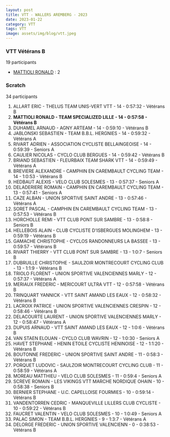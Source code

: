 ```yaml
---
layout: post
title: VTT - WALLERS AREMBERG - 2023
date: 2023-01-22
category: VTT
tags: VTT
image: assets/img/blog/vtt.jpeg
---
```


### VTT Vétérans B
19 participants
- [MATTIOLI RONALD](https://teamspecializedlille.github.io/works/mattiolironald) : 2

### Scratch
34 participants
1. ALLART ERIC - THELUS TEAM UNIS-VERT VTT - 14 - 0:57:32 - Vétérans B
2. **MATTIOLI RONALD - TEAM SPECIALIZED LILLE - 14 - 0:57:58 - Vétérans B**
3. DUHAMEL ARNAUD - AGNY ARTEAM - 14 - 0:59:10 - Vétérans B
4. JABLONSKI SEBASTIEN - TEAM B.B.L. HERGNIES - 14 - 0:59:32 - Vétérans A
5. RIVART ADRIEN - ASSOCIATION CYCLISTE BELLAINGEOISE - 14 - 0:59:39 - Seniors A
6. CAULIER NICOLAS - CYCLO CLUB BERGUES - 14 - 0:59:42 - Vétérans B
7. BRIAND SEBASTIEN - FLEURBAIX TEAM SHARK VTT - 14 - 0:59:49 - Vétérans A
8. BREVIERE ALEXANDRE - CAMPHIN EN CAREMBAULT CYCLING TEAM - 14 - 1:0:53 - Vétérans B
9. HEDBAUT ALEXIS - VELO CLUB SOLESMES - 13 - 0:57:37 - Seniors A
10. DELADERIERE ROMAIN - CAMPHIN EN CAREMBAULT CYCLING TEAM - 13 - 0:57:41 - Seniors A
11. CAZE ALBAN - UNION SPORTIVE SAINT ANDRE - 13 - 0:57:46 - Vétérans A
12. SORET PASCAL - CAMPHIN EN CAREMBAULT CYCLING TEAM - 13 - 0:57:53 - Vétérans B
13. HORCHOLLE REMI - VTT  CLUB PONT SUR SAMBRE - 13 - 0:58:8 - Seniors B
14. HELLEBOIS ALAIN - CLUB CYCLISTE D'ISBERGUES MOLINGHEM - 13 - 0:59:19 - Vétérans B
15. GAMACHE CHRISTOPHE - CYCLOS RANDONNEURS LA BASSEE - 13 - 0:59:57 - Vétérans B
16. RIVART THIERRY - VTT  CLUB PONT SUR SAMBRE - 13 - 1:0:7 - Seniors B
17. DUBRUILLE CHRISTOPHE - SAULZOIR MONTRECOURT CYCLING CLUB - 13 - 1:1:9 - Vétérans B
18. TRIOLO FLORENT - UNION SPORTIVE VALENCIENNES MARLY - 12 - 0:57:37 - Vétérans A
19. MERIAUX FREDERIC - MERICOURT ULTRA VTT - 12 - 0:57:58 - Vétérans B
20. TRINQUART YANNICK - VTT SAINT AMAND LES EAUX - 12 - 0:58:32 - Vétérans B
21. LACROIX PATRICE - UNION SPORTIVE VALENCIENNES CRESPIN - 12 - 0:58:46 - Vétérans B
22. DELACOURTE LAURENT - UNION SPORTIVE VALENCIENNES MARLY - 12 - 0:58:47 - Vétérans A
23. DUPUIS ARNAUD - VTT SAINT AMAND LES EAUX - 12 - 1:0:6 - Vétérans B
24. VAN STAEN ELOUAN - CYCLO CLUB WAVRIN - 12 - 1:0:30 - Seniors A
25. HAVET STEPHANE - HENIN ETOILE CYCLISTE HENINOISE - 12 - 1:1:20 - Vétérans B
26. BOUTONNE FREDERIC - UNION SPORTIVE SAINT ANDRE - 11 - 0:58:3 - Vétérans B
27. PORQUET LUDOVIC - SAULZOIR MONTRECOURT CYCLING CLUB - 11 - 0:58:59 - Vétérans A
28. MOREAU MATTHIEU - VELO CLUB SOLESMES - 11 - 0:59:4 - Seniors A
29. SCREVE ROMAIN - LES VIKINGS VTT MARCHE NORDIQUE OHAIN - 10 - 0:58:38 - Seniors B
30. BERNIER STEPHANE - U.C. CAPELLOISE FOURMIES - 10 - 0:59:14 - Vétérans B
31. VANDENTORREN CEDRIC - MANQUEVILLE LILLERS CLUB CYCLISTE - 10 - 0:59:22 - Vétérans B
32. FAUCRET VALENTIN - VELO CLUB SOLESMES - 10 - 1:0:49 - Seniors A
33. PALAC SIMON - TEAM B.B.L. HERGNIES - 9 - 1:3:7 - Vétérans A
34. DELORGE FREDERIC - UNION SPORTIVE VALENCIENN - 0 - 0:38:53 - Vétérans B
